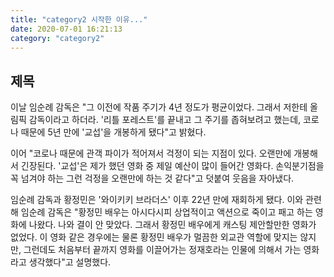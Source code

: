 ```yaml
---
title: "category2 시작한 이유..."
date: 2020-07-01 16:21:13
category: "category2"
---
```


## 제목

이날 임순례 감독은 "그 이전에 작품 주기가 4년 정도가 평균이었다. 그래서 저한테 올림픽 감독이라고 하더라. '리틀 포레스트'를 끝내고 그 주기를 좁혀보려고 했는데, 코로나 때문에 5년 만에 '교섭'을 개봉하게 됐다"고 밝혔다.

이어 "코로나 때문에 관객 파이가 적어져서 걱정이 되는 지점이 있다. 오랜만에 개봉해서 긴장된다. '교섭'은 제가 했던 영화 중 제일 예산이 많이 들어간 영화다. 손익분기점을 꼭 넘겨야 하는 그런 걱정을 오랜만에 하는 것 같다"고 덧붙여 웃음을 자아냈다.

임순례 감독과 황정민은 '와이키키 브라더스' 이후 22년 만에 재회하게 됐다. 이와 관련해 임순례 감독은 "황정민 배우는 아시다시피 상업적이고 액션으로 죽이고 패고 하는 영화에 나왔다. 나와 결이 안 맞았다. 그래서 황정민 배우에게 캐스팅 제안할만한 영화가 없었다. 이 영화 같은 경우에는 물론 황정민 배우가 멀끔한 외교관 역할에 맞지는 않지만, 그런데도 처음부터 끝까지 영화를 이끌어가는 정재호라는 인물에 의해서 가는 영화라고 생각했다"고 설명했다.
